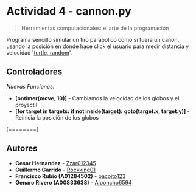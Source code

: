 # Actividad 4 - cannon.py

> Herramientas computacionales: el arte de la programación

Programa sencillo simular un tiro parabolico como si fuera un cañon, usando la posición en donde hace click el usuario para medir distancia y velocidad '[turtle, random](https://docs.python.org/3/library/turtle.html)'.

## Controladores

*Nuevas Funciones:*
* **[ontimer(move, 10)]** - Cambiamos la velocidad de los globos y el proyectil
* **[for target in targets:**
        **if not inside(target):**
            **goto(target.x, target.y)]** - Reinicia la posición de los globos

[========]

## Autores

- **Cesar Hernandez** - [Zzar012345](https://github.com/Zzar012345)
- **Guillermo Garrido** - [Rockking01](https://github.com/Rockking01)
- **Francisco Rubio (A01284502)** - [pacoito123](https://github.com/pacoito123)
- **Genaro Rivero (A00833638)** - [Alponcho6594](https://github.com/Alponcho6594)
